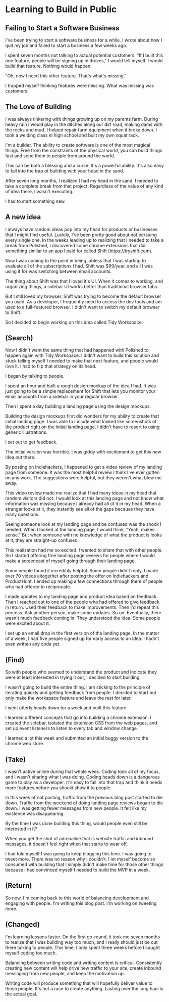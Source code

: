 
# Learning to Build in Public

## Failing to Start a Software Business

I've been trying to start a software business for a while. I wrote about how I quit my job and failed to start a business a few weeks ago.

I spent seven months not talking to actual potential customers. "If I built this one feature, people will be signing up in droves," I would tell myself. I would build that feature. Nothing would happen.

"Oh, now I need this other feature. That's what's missing."

I trapped myself thinking features were missing. What was missing was customers.

## The Love of Building

I was always tinkering with things growing up on my parents farm.  During heavy rain I would play in the ditches along our dirt road, making dams with the rocks and mud. I helped repair farm equipment when it broke down. I took a welding class in high school and built my own squat rack.

I'm a builder. The ability to create software is one of the most magical things. Free from the constraints of the physical world, you can build things fast and send them to people from around the world.

This can be both a blessing and a curse. It's a powerful ability. It's also easy to fall into the trap of building with your head in the sand.

After seven long months, I realized I had my head in the sand. I needed to take a complete break from that project. Regardless of the value of any kind of idea there, I wasn't executing.

I had to start something new.

## A new idea

I always have random ideas pop into my head for products or businesses that I might find useful. Luckily, I've been pretty good about not persuing every single one. In the weeks leading up to realizing that I needed to take a break from Polished, I discovered some chrome extensions that did something similar to an app I paid for called Shift (https://tryshift.com).

Now I was coming to the point in being jobless that I was starting to evaluate all of the subscriptions I had. Shift was $99/year, and all I was using it for was switching between email accounts.

The thing about Shift was that I loved it's UI. When it comes to working, and organizing things, a sidebar UI works better than traditional browser tabs. 

But I still loved my browser. Shift was trying to become the default browser you used. As a developer, I frequently need to access the dev tools and am used to a full-featured browser. I didn't want to switch my default browser to Shift.

So I decided to begin working on this idea called Tidy Workspace.

## (Search)

Now I didn't want the same thing that had happened with Polished to happen again with Tidy Workspace. I didn't want to build this solution and stuck telling myself I needed to make that next feature, and people would love it. I had to flip that strategy on its head.

I began by talking to people.

I spent an hour and built a rough design mockup of the idea I had. It was just going to be a simple replacement for Shift that lets you monitor your email accounts from a sidebar in your regular browser.

Then I spent a day building a landing page using the design mockups.

Building the design mockups first did wonders for my ability to create that initial landing page. I was able to include what looked like screenshots of the product right on the initial landing page. I didn't have to resort to using generic illustrations.

I set out to get feedback. 

The initial version was horrible. I was giddy with excitement to get this new idea out there.

By posting on Indiehackers, I happened to get a video review of my landing page from someone. It was the most helpful review I think I've ever gotten on any work. The suggestions were helpful, but they weren't what blew me away. 

This video review made me realize that I had many ideas in my head that random visitors did not. I would look at this landing page and not know what information was missing because I already had all of it in my head. When a stranger looks at it, they instantly see all of the gaps because they have many questions.

Seeing someone look at my landing page and be confused was the shock I needed. When I looked at the landing page, I would think, "Yeah, makes sense." But when someone with no knowledge of what the product is looks at it, they are straight-up confused.

This realization had me so excited. I wanted to share that with other people. So I started offering free landing page reviews for people where I would make a screencast of myself going through their landing page. 

Some people found it incredibly helpful. Some people didn't reply. I made over 70 videos altogether after posting the offer on Indiehackers and ProductHunt. I ended up making a few connections through there of people who had offered to reciprocate.

I made updates to my landing page and product idea based on feedback. Then I reached out to one of the people who had offered to give feedback in return. Used their feedback to make improvements. Then I'd repeat this process. Ask another person, make some updates. So on. Eventually, there wasn't much feedback coming in. They understood the idea. Some people were excited about it.

I set up an email drop in the first version of the landing page. In the matter of a week, I had five people signed up for early access to an idea. I hadn't even written any code yet.

## (Find)

So with people who seemed to understand the product and indicate they were at least interested in trying it out, I decided to start building.

I wasn't going to build the entire thing. I am sticking to the principle of iterating quickly and getting feedback from people. I decided to start but only make the workspace feature and leave the rest for later.

I went utterly heads down for a week and built this feature.

I learned different concepts that go into building a chrome extension. I created the sidebar, isolated the extension CSS from the web pages, and set up event listeners to listen to every tab and window change. 

I learned a lot this week and submitted an initial buggy version to the chrome web store.

## (Take)

I wasn't active online during that whole week. Coding took all of my focus, and I wasn't sharing what I was doing. Coding heads down is a dangerous game to play as a developer. It's easy to fall into that trap and think it needs more features before you should show it to people.

In this week of not posting, traffic from the previous blog post started to die down. Traffic from the weekend of doing landing page reviews began to die down. I was getting fewer messages from new people. It felt like my existence was disappearing.

By the time I was done building this thing, would people even still be interested in it?

When you get the shot of adrenaline that is website traffic and inbound messages, it doesn't feel right when that starts to wear off.

I had told myself I was going to keep blogging this time. I was going to tweet more. There was no reason why I couldn't. I let myself become so consumed with building that I simply didn't make time for those other things because I had convinced myself I needed to build the MVP in a week.

## (Return)

So now, I'm coming back to this world of balancing development and engaging with people. I'm writing this blog post. I'm working on tweeting more.

## (Changed)

I'm learning lessons faster. On the first go-round, it took me seven months to realize that I was building way too much, and I really should just be out there talking to people. This time, I only spent three weeks before I caught myself coding too much.

Balancing between writing code and writing content is critical. Consistently creating new content will help drive new traffic to your site, create inbound messaging from new people, and keep the motivation up.

Writing code will produce something that will hopefully deliver value to those people. It's not a race to create anything. Lasting over the long haul is the actual goal.